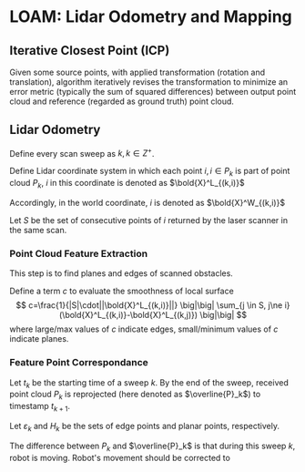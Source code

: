 # LOAM: Lidar Odometry and Mapping

## Iterative Closest Point (ICP)

Given some source points, with applied transformation (rotation and translation), algorithm iteratively revises the transformation to minimize an error metric (typically the sum of squared differences) between output point cloud and reference (regarded as ground truth) point cloud.

## Lidar Odometry

Define every scan sweep as $k, k \in Z^+$.

Define Lidar coordinate system in which each point $i, i \in P_k$ is part of point cloud $P_k$, $i$ in this coordinate is denoted as $\bold{X}^L_{(k,i)}$

Accordingly, in the world coordinate, $i$ is denoted as $\bold{X}^W_{(k,i)}$

Let $S$ be the set of consecutive points of $i$ returned by the laser scanner in
the same scan.

### Point Cloud Feature Extraction

This step is to find planes and edges of scanned obstacles.

Define a term $c$ to evaluate the smoothness of local surface
$$
c=\frac{1}{|S|\cdot||\bold{X}^L_{(k,i)}||}
\big|\big|
\sum_{j \in S, j\ne i} (\bold{X}^L_{(k,i)}-\bold{X}^L_{(k,j)})
\big|\big|
$$
where large/max values of $c$ indicate edges, small/minimum values of $c$ indicate planes.

### Feature Point Correspondance

Let $t_k$ be the starting time of a sweep $k$. By the end of the sweep, received point cloud $P_k$ is reprojected (here denoted as $\overline{P}_k$) to timestamp $t_{k+1}$.

Let $\varepsilon_k$ and $H_k$ be the sets of edge points
and planar points, respectively.

The difference between $P_k$ and $\overline{P}_k$ is that during this sweep $k$, robot is moving. Robot's movement should be corrected to 